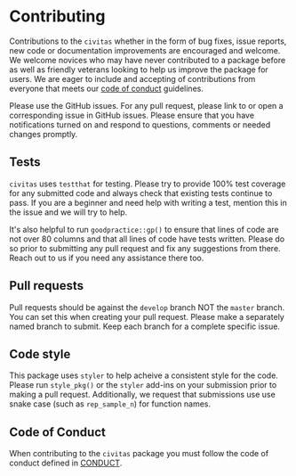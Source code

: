 # Contributing

Contributions to the `civitas` whether in the form of bug fixes, issue reports, new
code or documentation improvements are encouraged and welcome. We welcome novices
who may have never contributed to a package before as well as friendly
veterans looking to help us improve the package for users. We are eager to include
and accepting of contributions from everyone that meets our [code of conduct](CODE_OF_CONDUCT.md)
guidelines.

Please use the GitHub issues. For any pull request, please link to or open a
corresponding issue in GitHub issues. Please ensure that you have notifications
turned on and respond to questions, comments or needed changes promptly.

##  Tests

`civitas` uses `testthat` for testing. Please try to provide 100% test coverage
for any submitted code and always check that existing tests continue to pass.
If you are a beginner and need help with writing a test, mention this
in the issue and we will try to help.

It's also helpful to run `goodpractice::gp()` to ensure that lines of code are
not over 80 columns and that all lines of code have tests written. Please do so
prior to submitting any pull request and fix any suggestions from there.
Reach out to us if you need any assistance there too.

## Pull requests

Pull requests should be against the `develop` branch NOT the `master` branch.
You can set this when creating your pull request. Please make a separately
named branch to submit.  Keep each branch for a complete specific issue.

## Code style

This package uses `styler` to help acheive a consistent style for the code. Please run `style_pkg()` or the `styler` add-ins on your submission prior to making a pull request.  Additionally, we request that submissions use use snake case (such as `rep_sample_n`) for function names. 

## Code of Conduct

When contributing to the `civitas` package you must follow the code of 
conduct defined in [CONDUCT](CODE_OF_CONDUCT.md).
